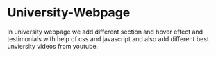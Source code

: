 # University-Webpage
In university webpage we add different section and hover effect and testimonials with help of css and javascript and also add different best unviersity videos from youtube.
